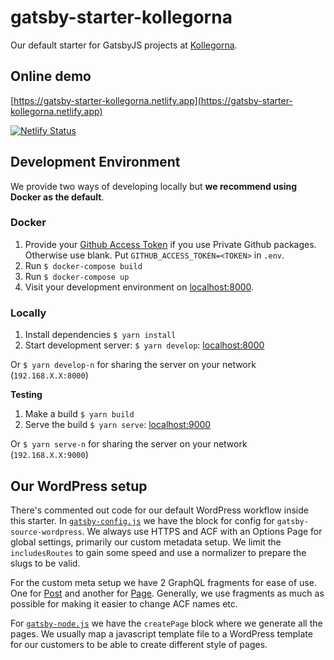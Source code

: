 # gatsby-starter-kollegorna

Our default starter for GatsbyJS projects at [Kollegorna](https://www.kollegorna.se).

## Online demo

[https://gatsby-starter-kollegorna.netlify.app](https://gatsby-starter-kollegorna.netlify.app)

[![Netlify Status](https://api.netlify.com/api/v1/badges/88f45bf8-a663-4483-bf7d-a1f47ab251c8/deploy-status)](https://app.netlify.com/sites/gatsby-starter-kollegorna/deploys)

## Development Environment

We provide two ways of developing locally but **we recommend using Docker as the default**.

### Docker

1. Provide your [Github Access Token](https://github.com/settings/tokens) if you use Private Github packages. Otherwise use blank.
Put `GITHUB_ACCESS_TOKEN=<TOKEN>` in `.env`.
2. Run `$ docker-compose build`
3. Run `$ docker-compose up`
4. Visit your development environment on [localhost:8000](http://localhost:8000).

### Locally

1. Install dependencies `$ yarn install`
2. Start development server: `$ yarn develop`: [localhost:8000](http://localhost:8000)

Or `$ yarn develop-n` for sharing the server on your network (`192.168.X.X:8000`)

**Testing**

1. Make a build `$ yarn build`
2. Serve the build `$ yarn serve`: [localhost:9000](http://localhost:9000)

Or `$ yarn serve-n` for sharing the server on your network (`192.168.X.X:9000`)

## Our WordPress setup

There's commented out code for our default WordPress workflow inside this starter. In [`gatsby-config.js`](https://github.com/kollegorna/gatsby-starter-kollegorna/blob/master/gatsby-config.js)
we have the block for config for `gatsby-source-wordpress`. We always use HTTPS and ACF with an Options Page
for global settings, primarily our custom metadata setup.
We limit the `includesRoutes` to gain some speed and use a normalizer to prepare the slugs to be valid.

For the custom meta setup we have 2 GraphQL fragments for ease of use. One for [Post](https://github.com/kollegorna/gatsby-starter-kollegorna/blob/master/src/fragments/meta-wp-post.js) and another for [Page](https://github.com/kollegorna/gatsby-starter-kollegorna/blob/master/src/fragments/meta-wp-page.js).
Generally, we use fragments as much as possible for making it easier to change ACF names etc.

For [`gatsby-node.js`](https://github.com/kollegorna/gatsby-starter-kollegorna/blob/master/gatsby-node.js) we have the `createPage` block where we generate all the pages. We usually map a javascript template file to a WordPress template for our customers to be able to create different style of pages.
